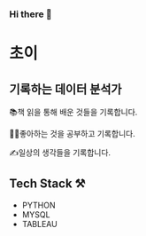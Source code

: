 ### Hi there 👋

# 초이
## 기록하는 데이터 분석가

📚책 읽을 통해 배운 것들을 기록합니다.
 
👨‍💻좋아하는 것을 공부하고 기록합니다.

✍일상의 생각들을 기록합니다.


## Tech Stack ⚒️
- PYTHON
- MYSQL
- TABLEAU

<!--
**jjeori/jjeori** is a ✨ _special_ ✨ repository because its `README.md` (this file) appears on your GitHub profile.

Here are some ideas to get you started:

- 🔭 I’m currently working on ...
- 🌱 I’m currently learning ...
- 👯 I’m looking to collaborate on ...
- 🤔 I’m looking for help with ...
- 💬 Ask me about ...
- 📫 How to reach me: ...
- 😄 Pronouns: ...
- ⚡ Fun fact: ...
-->
